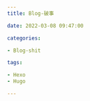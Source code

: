 ```yaml
---
title: Blog-破事

date: 2022-03-08 09:47:00

categories:

- Blog-shit

tags:

- Hexo
- Hugo

---
```


